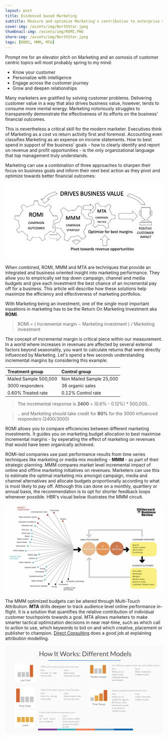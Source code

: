```yaml
---
layout: post
title: Evidenced based Marketing
subtitle: Measure and optimize Marketing's contribution to enterprise value
cover-img: /assets/img/NorthStar.jpeg
thumbnail-img: /assets/img/ROMI.PNG
share-img: /assets/img/NorthStar.jpeg
tags: [ROMI, MMM, MTA]
---
```

Prompt me for an elevator pitch on Marketing and an osmosis of customer centric topics will most probably spring to my mind: 
* Know your customer
* Personalize with intelligence
* Engage across the customer journey
* Grow and deepen relationships

Many marketers are gratified by solving customer problems. Delivering customer value in a way that also drives business value, however, tends to consume more mental energy. Marketing notoriously struggles to transparently demonstrate the effectiveness of its efforts on the business' financial outcomes.  

This is nevertheless a critical skill for the modern marketer. Executives think of Marketing as a cost vs return activity first and foremost. Accounting even classifies Marketing as an expense on income statements. How to best spend in support of the business' goals - how to clearly identify and report on revenue and profit opportunities - is the only organizational language that top management truly understands. 

Marketing can use a combination of three approaches to sharpen their focus on business goals and inform their next best action as they pivot and optimize towards better financial outcomes:

![ROMI](/assets/img/ROM3.png)

When combined, ROMI, MMM and MTA are techniques that provide an integrated and business oriented insight into marketing performance. They allow you to empirically set top down campaign, channel and media budgets and give each investment the best chance of an incremental pay off for a business. This article will describe how these solutions help maximize the efficiency and effectiveness of marketing portfolios. 

With Marketing being an investment, one of the single most important equations in marketing has to be the Return On Marketing Investment aka **ROMI**.

> ROMI = ( Incremental margin − Marketing investment ) / Marketing investment 

The concept of incremental margin is critical piece within our measurement. In a world where increases in revenues are affected by several external factors beyond seasonality, you want to calculate returns that were directly influenced by Marketing. Let's spend a few seconds understanding incremental margins by considering this example: 

| Treatment group | Control group |
|:------|:------|
| Mailed Sample 500,000| Non Mailed Sample 25,000|
| 3000 responders| 36 organic sales|
| 0.60% Treated rate| 0.12% Control rate|  

> The incremental response is **2400** = (0.6% - 0.12%) * 500,000..

> .. and Marketing should take credit for **80%** for the 3000 influenced responders (2400/3000)

ROMI allows you to compare efficiencies between different marketing investments. It guides you on marketing budget allocation to best maximise incremental margins - by seperating the effect of marketing on revenues that would have been organically achieved. 

ROMI-led companies use past performance results from time series techniques like marketing or media mix modelling - **MMM** - as part of their strategic planning. MMM compares market level incremental impact of online and offline marketing initiatives on revenues.  Marketers can use this to estimate the optimal marketing mix amongst campaign, media and channel alternatives and allocate budgets proportionally according to what is most likely to pay off. Although this can done on a monthly, quartlery or annual basis, the recommendation is to opt for shorter feedback loops whenever possible. HBR's visual below illustrates the MMM circuit.

![MMM](/assets/img/MMM.jpeg)

The MMM optimized budgets can be altered through Multi-Touch Attribution. **MTA** drills deeper to track audience level online performance in-flight. It is a solution that quantifies the relative contribution of individual customer touchpoints towards a goal. MTA allows marketers to make smarter tactical optimization decisions in near real-time, such as which call to action to use, which keywords to bid on and which creative, placement or publisher to champion. [Direct Consulting](https://directiveconsulting.com/resources/glossary/attribution-model/) does a good job at explaining attribution modelling.


![MMM](/assets/img/MTA.webp)
